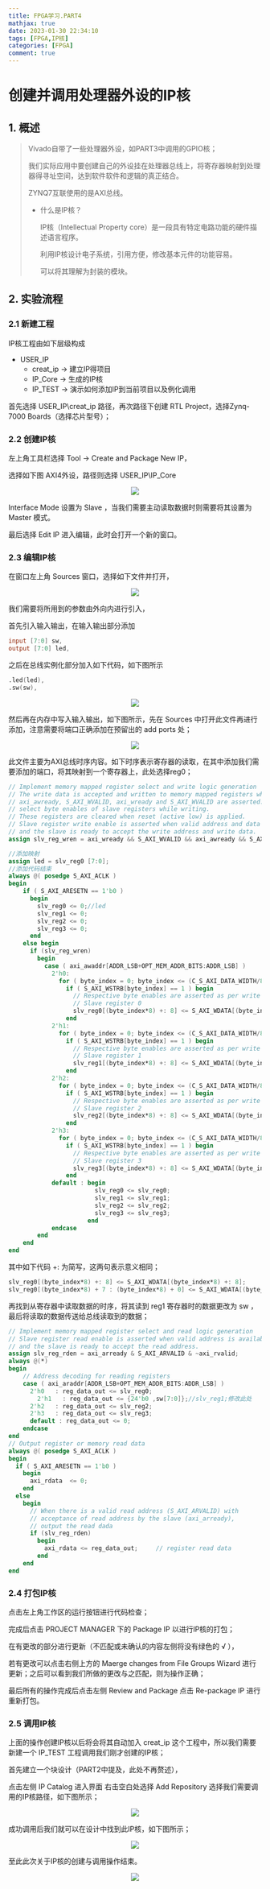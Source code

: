 ```yaml
---
title: FPGA学习.PART4
mathjax: true
date: 2023-01-30 22:34:10
tags: [FPGA,IP核]
categories: [FPGA]
comment: true
---
```

# 创建并调用处理器外设的IP核

## 1. 概述

> Vivado自带了一些处理器外设，如PART3中调用的GPIO核；
>
> 我们实际应用中要创建自己的外设挂在处理器总线上，将寄存器映射到处理器得寻址空间，达到软件软件和逻辑的真正结合。
>
> ZYNQ7互联使用的是AXI总线。
>
> + 什么是IP核？
>
>   IP核（Intellectual Property core）是一段具有特定电路功能的硬件描述语言程序。
>
>   利用IP核设计电子系统，引用方便，修改基本元件的功能容易。
>
>   可以将其理解为封装的模块。

## 2. 实验流程

### 2.1 新建工程

IP核工程由如下层级构成

+ USER_IP
  + creat_ip -> 建立IP得项目
  + IP_Core  -> 生成的IP核
  + IP_TEST -> 演示如何添加IP到当前项目以及例化调用

首先选择 USER_IP\creat_ip 路径，再次路径下创建 RTL Project，选择Zynq-7000 Boards（选择芯片型号）；

### 2.2 创建IP核

左上角工具栏选择 Tool -> Create and Package New IP，

选择如下图 AXI4外设，路径则选择 USER_IP\IP_Core
<div align = "center"><img src="创建AXI4.png"  width=""  height = "" /></div>

Interface Mode 设置为 Slave ，当我们需要主动读取数据时则需要将其设置为 Master 模式。

最后选择 Edit IP 进入编辑，此时会打开一个新的窗口。

### 2.3 编辑IP核

在窗口左上角 Sources 窗口，选择如下文件并打开，

<div align = "center"><img src="IP_Sources.png"  width=""  height = "" /></div>

我们需要将所用到的参数由外向内进行引入，

首先引入输入输出，在输入输出部分添加

```verilog
input [7:0] sw,
output [7:0] led,
```

之后在总线实例化部分加入如下代码，如下图所示

```verilog
.led(led),
.sw(sw),
```

<div align = "center"><img src="AXI_inst.png"  width=""  height = "" /></div>

然后再在内存中写入输入输出，如下图所示，先在 Sources 中打开此文件再进行添加，注意需要将端口正确添加在预留出的 add ports 处；

<div align = "center"><img src="USER_ports.png"  width=""  height = "" /></div>

此文件主要为AXI总线时序内容。如下时序表示寄存器的读取，在其中添加我们需要添加的端口，将其映射到一个寄存器上，此处选择reg0；

```verilog
// Implement memory mapped register select and write logic generation
// The write data is accepted and written to memory mapped registers when
// axi_awready, S_AXI_WVALID, axi_wready and S_AXI_WVALID are asserted. Write strobes are used to
// select byte enables of slave registers while writing.
// These registers are cleared when reset (active low) is applied.
// Slave register write enable is asserted when valid address and data are available
// and the slave is ready to accept the write address and write data.
assign slv_reg_wren = axi_wready && S_AXI_WVALID && axi_awready && S_AXI_AWVALID;

//添加映射
assign led = slv_reg0 [7:0];
//添加代码结束
always @( posedge S_AXI_ACLK )
begin
	if ( S_AXI_ARESETN == 1'b0 )
	  begin
	    slv_reg0 <= 0;//led
	    slv_reg1 <= 0;
	    slv_reg2 <= 0;
	    slv_reg3 <= 0;
	  end 
	else begin
	  if (slv_reg_wren)
	    begin
	      case ( axi_awaddr[ADDR_LSB+OPT_MEM_ADDR_BITS:ADDR_LSB] )
	        2'h0:
	          for ( byte_index = 0; byte_index <= (C_S_AXI_DATA_WIDTH/8)-1; byte_index = byte_index+1 )
	            if ( S_AXI_WSTRB[byte_index] == 1 ) begin
	              // Respective byte enables are asserted as per write strobes 
	              // Slave register 0
	              slv_reg0[(byte_index*8) +: 8] <= S_AXI_WDATA[(byte_index*8) +: 8];
	            end  
	        2'h1:
	          for ( byte_index = 0; byte_index <= (C_S_AXI_DATA_WIDTH/8)-1; byte_index = byte_index+1 )
	            if ( S_AXI_WSTRB[byte_index] == 1 ) begin
	              // Respective byte enables are asserted as per write strobes 
	              // Slave register 1
	              slv_reg1[(byte_index*8) +: 8] <= S_AXI_WDATA[(byte_index*8) +: 8];
	            end  
	        2'h2:
	          for ( byte_index = 0; byte_index <= (C_S_AXI_DATA_WIDTH/8)-1; byte_index = byte_index+1 )
	            if ( S_AXI_WSTRB[byte_index] == 1 ) begin
	              // Respective byte enables are asserted as per write strobes 
	              // Slave register 2
	              slv_reg2[(byte_index*8) +: 8] <= S_AXI_WDATA[(byte_index*8) +: 8];
	            end  
	        2'h3:
	          for ( byte_index = 0; byte_index <= (C_S_AXI_DATA_WIDTH/8)-1; byte_index = byte_index+1 )
	            if ( S_AXI_WSTRB[byte_index] == 1 ) begin
	              // Respective byte enables are asserted as per write strobes 
	              // Slave register 3
	              slv_reg3[(byte_index*8) +: 8] <= S_AXI_WDATA[(byte_index*8) +: 8];
	            end  
	        default : begin
	                    slv_reg0 <= slv_reg0;
	                    slv_reg1 <= slv_reg1;
	                    slv_reg2 <= slv_reg2;
	                    slv_reg3 <= slv_reg3;
	                  end
	        endcase
	    end
	end
end    
```

其中如下代码 +: 为简写，这两句表示意义相同；

```verilog
slv_reg0[(byte_index*8) +: 8] <= S_AXI_WDATA[(byte_index*8) +: 8];
slv_reg0[(byte_index*8) + 7 : (byte_index*8) + 0] <= S_AXI_WDATA[(byte_index*8) + 7 : (byte_index*8) + 0];
```

再找到从寄存器中读取数据的时序，将其读到 reg1 寄存器时的数据更改为 sw ，最后将读取的数据传送给总线读取到的数据；

```verilog
// Implement memory mapped register select and read logic generation
// Slave register read enable is asserted when valid address is available
// and the slave is ready to accept the read address.
assign slv_reg_rden = axi_arready & S_AXI_ARVALID & ~axi_rvalid;
always @(*)
begin
	// Address decoding for reading registers
	case ( axi_araddr[ADDR_LSB+OPT_MEM_ADDR_BITS:ADDR_LSB] )
	  2'h0   : reg_data_out <= slv_reg0;
        2'h1   : reg_data_out <= {24'b0 ,sw[7:0]};//slv_reg1;修改此处
	  2'h2   : reg_data_out <= slv_reg2;
	  2'h3   : reg_data_out <= slv_reg3;
	  default : reg_data_out <= 0;
    endcase
end
// Output register or memory read data
always @( posedge S_AXI_ACLK )
begin
  if ( S_AXI_ARESETN == 1'b0 )
  	begin
	  axi_rdata  <= 0;
	end 
  else
	begin  
	  // When there is a valid read address (S_AXI_ARVALID) with 
	  // acceptance of read address by the slave (axi_arready), 
	  // output the read dada 
	  if (slv_reg_rden)
	    begin
	      axi_rdata <= reg_data_out;     // register read data
	    end   
	end
end  
```

### 2.4 打包IP核

点击左上角工作区的运行按钮进行代码检查；

完成后点击 PROJECT MANAGER 下的 Package IP 以进行IP核的打包；

在有更改的部分进行更新（不匹配或未确认的内容左侧将没有绿色的 √ ），

若有更改可以点击右侧上方的 Maerge changes from File Groups Wizard 进行更新；之后可以看到我们所做的更改与之匹配，则为操作正确；

最后所有的操作完成后点击左侧 Review and Package 点击 Re-package IP 进行重新打包。

### 2.5 调用IP核

上面的操作创建IP核以后将会将其自动加入 creat_ip 这个工程中，所以我们需要新建一个 IP_TEST 工程调用我们刚才创建的IP核；

首先建立一个块设计（PART2中提及，此处不再赘述），

点击左侧 IP Catalog 进入界面 右击空白处选择 Add Repository 选择我们需要调用的IP核路径，如下图所示；

<div align = "center"><img src="ip_catalog.png"  width=""  height = "" /></div>

成功调用后我们就可以在设计中找到此IP核，如下图所示；

<div align = "center"><img src="block.png"  width=""  height = "" /></div>

至此此次关于IP核的创建与调用操作结束。

<div align = "center"><img src="宵宫.png"  width=""  height = "" /></div>